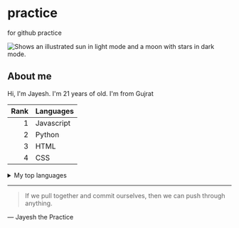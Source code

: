 # practice
for github practice

<picture>
  <source media="(prefers-color-scheme: dark)" srcset="https://user-images.githubusercontent.com/25423296/163456776-7f95b81a-f1ed-45f7-b7ab-8fa810d529fa.png">
  <source media="(prefers-color-scheme: light)" srcset="https://user-images.githubusercontent.com/25423296/163456779-a8556205-d0a5-45e2-ac17-42d089e3c3f8.png">
  <img alt="Shows an illustrated sun in light mode and a moon with stars in dark mode." src="https://user-images.githubusercontent.com/25423296/163456779-a8556205-d0a5-45e2-ac17-42d089e3c3f8.png">
</picture>

## About me

Hi, I'm Jayesh. I'm 21 years of old. I'm from Gujrat

| Rank | Languages |
|-----:|-----------|
|     1| Javascript|
|     2| Python    |
|     3| HTML      |
|     4| CSS       |

<details>
<summary>My top languages</summary>

| Rank | Languages |
|-----:|-----------|
|     1| Javascript|
|     2| Python    |
|     3| HTML      |
|     4| CSS       |
  
</details>

---
> If we pull together and commit ourselves, then we can push through anything.

— Jayesh the Practice


<!-- TO DO: add more details about me later -->


















